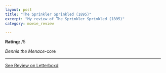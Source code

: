 ```yaml
---
layout: post
title: "The Sprinkler Sprinkled (1895)"
excerpt: "My review of The Sprinkler Sprinkled (1895)"
category: movie_review

---
```


**Rating:** /5

<i>Dennis the Menace</i>-core

<hr>

[See Review on Letterboxd](https://boxd.it/4Q254V)
